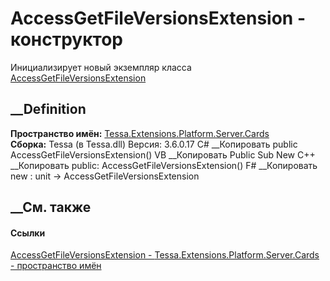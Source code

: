 # AccessGetFileVersionsExtension - конструктор
Инициализирует новый экземпляр класса
[AccessGetFileVersionsExtension](T_Tessa_Extensions_Platform_Server_Cards_AccessGetFileVersionsExtension.htm)
##  __Definition
 **Пространство имён:**
[Tessa.Extensions.Platform.Server.Cards](N_Tessa_Extensions_Platform_Server_Cards.htm)  
 **Сборка:** Tessa (в Tessa.dll) Версия: 3.6.0.17
C# __Копировать
     public AccessGetFileVersionsExtension()
VB __Копировать
     Public Sub New
C++ __Копировать
     public:
    AccessGetFileVersionsExtension()
F# __Копировать
     new : unit -> AccessGetFileVersionsExtension
##  __См. также
#### Ссылки
[AccessGetFileVersionsExtension -
](T_Tessa_Extensions_Platform_Server_Cards_AccessGetFileVersionsExtension.htm)
[Tessa.Extensions.Platform.Server.Cards - пространство
имён](N_Tessa_Extensions_Platform_Server_Cards.htm)

